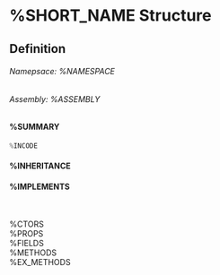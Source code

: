 # %SHORT_NAME Structure
## Definition

###### Namepsace: %NAMESPACE
###### Assembly: %ASSEMBLY

#### %SUMMARY
```c#
%INCODE
```
#### %INHERITANCE  
#### %IMPLEMENTS

<br>

%CTORS  
%PROPS  
%FIELDS  
%METHODS  
%EX_METHODS  
